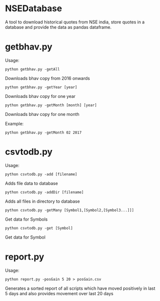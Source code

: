 NSEDatabase
===========

A tool to download historical quotes from NSE india, store quotes in a database and provide the data as pandas dataframe.

getbhav.py
==========

Usage:

    python getbhav.py -getAll 

Downloads bhav copy from 2016 onwards

    python getbhav.py -getYear [year]
    
Downloads bhav copy for one year

    python getbhav.py -getMonth [month] [year]

Downloads bhav copy for one month

Example:

    python getbhav.py -getMonth 02 2017


csvtodb.py
==========

Usage:

    python csvtodb.py -add [filename]

Adds file data to database
    
    python csvtodb.py -addDir [filename]

Adds all files in directory to database
    
    python csvtodb.py -getMany [Symbol1,[Symbol2,[Symbol3...]]]

Get data for Symbols
    
    python csvtodb.py -get [Symbol]

Get data for Symbol

report.py
=========

Usage:

    python report.py -posGain 5 20 > posGain.csv

Generates a sorted report of all scripts which have moved positively in last 5 days and also provides movement over last 20 days    
